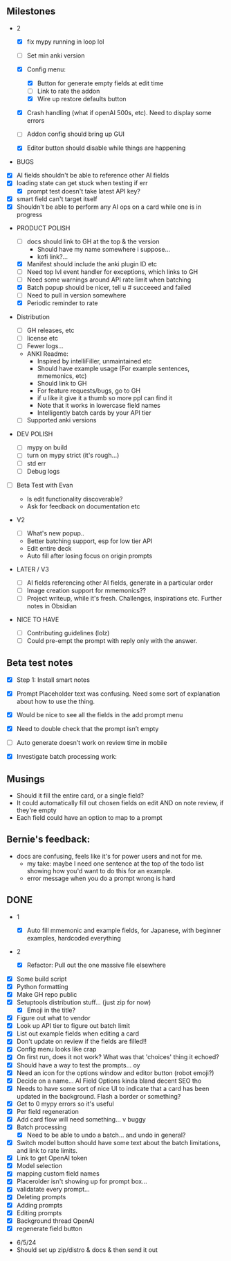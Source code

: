 ## Milestones

- 2

  - [x] fix mypy running in loop lol
  - [ ] Set min anki version
  - [x] Config menu:

    - [x] Button for generate empty fields at edit time
    - [ ] Link to rate the addon
    - [x] Wire up restore defaults button

  - [x] Crash handling (what if openAI 500s, etc). Need to display some errors
  - [ ] Addon config should bring up GUI

  - [x] Editor button should disable while things are happening

- BUGS
- [x] AI fields shouldn't be able to reference other AI fields
- [x] loading state can get stuck when testing if err
  - [x] prompt test doesn't take latest API key?
- [x] smart field can't target itself
- [x] Shouldn't be able to perform any AI ops on a card while one is in progress

- PRODUCT POLISH

  - [ ] docs should link to GH at the top & the version
    - Should have my name somewhere i suppose...
    - kofi link?...
  - [x] Manifest should include the anki plugin ID etc
  - [ ] Need top lvl event handler for exceptions, which links to GH
  - [ ] Need some warnings around API rate limit when batching
  - [x] Batch popup should be nicer, tell u # succeeed and failed
  - [ ] Need to pull in version somewhere
  - [x] Periodic reminder to rate

- Distribution

  - [ ] GH releases, etc
  - [ ] license etc
  - [ ] Fewer logs...
  - ANKI Readme:
    - Inspired by intelliFiller, unmaintained etc
    - Should have example usage (For example sentences, mmemonics, etc)
    - Should link to GH
    - For feature requests/bugs, go to GH
    - if u like it give it a thumb so more ppl can find it
    - Note that it works in lowercase field names
    - Intelligently batch cards by your API tier
  - [ ] Supported anki versions

- DEV POLISH

  - [ ] mypy on build
  - [ ] turn on mypy strict (it's rough...)
  - [ ] std err
  - [ ] Debug logs

- [ ] Beta Test with Evan

  - Is edit functionality discoverable?
  - Ask for feedback on documentation etc

- V2

  - [ ] What's new popup..
  - Better batching support, esp for low tier API
  - Edit entire deck
  - Auto fill after losing focus on origin prompts

- LATER / V3

  - [ ] AI fields referencing other AI fields, generate in a particular order
  - [ ] Image creation support for mmemonics??
  - [ ] Project writeup, while it's fresh. Challenges, inspirations etc. Further notes in Obsidian

- NICE TO HAVE
  - [ ] Contributing guidelines (lolz)
  - [ ] Could pre-empt the prompt with reply only with the answer.

## Beta test notes

- [x] Step 1: Install smart notes

- [x] Prompt Placeholder text was confusing. Need some sort of explanation about how to use the thing.
- [x] Would be nice to see all the fields in the add prompt menu
- [x] Need to double check that the prompt isn’t empty
- [ ] Auto generate doesn’t work on review time in mobile

- [x] Investigate batch processing work:

## Musings

- Should it fill the entire card, or a single field?
- It could automatically fill out chosen fields on edit AND on note review, if they're empty
- Each field could have an option to map to a prompt

## Bernie's feedback:

- docs are confusing, feels like it's for power users and not for me.
  - my take: maybe I need one sentence at the top of the todo list showing how you'd want to do this for an example.
  - error message when you do a prompt wrong is hard

## DONE

- 1
  - [x] Auto fill mmemonic and example fields, for Japanese, with beginner examples, hardcoded everything
- 2

  - [x] Refactor: Pull out the one massive file elsewhere

- [x] Some build script
- [x] Python formatting
- [x] Make GH repo public
- [x] Setuptools distribution stuff... (just zip for now)
  - [x] Emoji in the title?
- [x] Figure out what to vendor
- [x] Look up API tier to figure out batch limit
- [x] List out example fields when editing a card
- [x] Don't update on review if the fields are filled!!
- [x] Config menu looks like crap
- [x] On first run, does it not work? What was that 'choices' thing it echoed?
- [x] Should have a way to test the prompts... oy
- [x] Need an icon for the options window and editor button (robot emoji?)
- [x] Decide on a name... AI Field Options kinda bland decent SEO tho
- [x] Needs to have some sort of nice UI to indicate that a card has been updated in the background. Flash a border or something?
- [x] Get to 0 mypy errors so it's useful
- [x] Per field regeneration
- [x] Add card flow will need something... v buggy
- [x] Batch processing
  - [x] Need to be able to undo a batch... and undo in general?
- [x] Switch model button should have some text about the batch limitations, and link to rate limits.
- [x] Link to get OpenAI token
- [x] Model selection
- [x] mapping custom field names
- [x] Placerolder isn't showing up for prompt box...
- [x] validatate every prompt...
- [x] Deleting prompts
- [x] Adding prompts
- [x] Editing prompts
- [x] Background thread OpenAI
- [x] regenerate field button

- 6/5/24
- Should set up zip/distro & docs & then send it out
